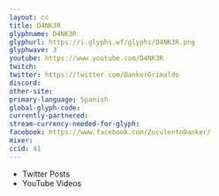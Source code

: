 ```yaml
---
layout: cc
title: D4NK3R
glyphname: D4NK3R
glyphurl: https://i.glyphs.wf/glyphs/D4NK3R.png
glyphwave: 3
youtube: https://www.youtube.com/D4NK3R
twitch: 
twitter: https://twitter.com/DankerGrimaldo
discord: 
other-site: 
primary-language: Spanish
global-glyph-code: 
currently-partnered: 
stream-currency-needed-for-glyph: 
facebook: https://www.facebook.com/ZuculentoDanker/
mixer: 
ccid: 41
---
```

* Twitter Posts
* YouTube Videos
